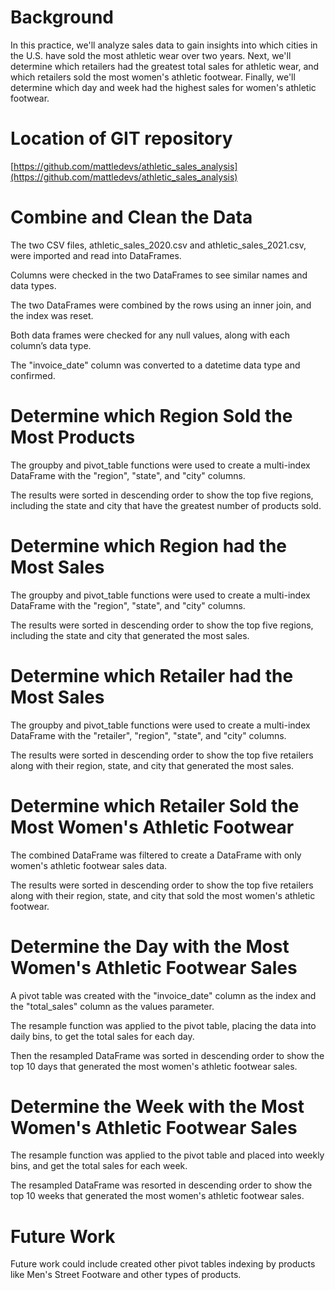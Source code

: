 # Background
In this practice, we'll analyze sales data to gain insights into which cities in the U.S. have sold the most athletic wear over two years. Next, we'll determine which retailers had the greatest total sales for athletic wear, and which retailers sold the most women's athletic footwear. Finally, we'll determine which day and week had the highest sales for women's athletic footwear.

# Location of GIT repository
[https://github.com/mattledevs/athletic_sales_analysis](https://github.com/mattledevs/athletic_sales_analysis)


# Combine and Clean the Data
The two CSV files, athletic_sales_2020.csv and athletic_sales_2021.csv, were imported and read into DataFrames.

Columns were checked in the two DataFrames to see similar names and data types.

The two DataFrames were combined by the rows using an inner join, and the index was reset. 

Both data frames were checked for any null values, along with each column’s data type.

The "invoice_date" column was converted to a datetime data type and confirmed.

# Determine which Region Sold the Most Products
The groupby and pivot_table functions were used to create a multi-index DataFrame with the "region", "state", and "city" columns.

The results were sorted in descending order to show the top five regions, including the state and city that have the greatest number of products sold. 

# Determine which Region had the Most Sales
The groupby and pivot_table functions were used to create a multi-index DataFrame with the "region", "state", and "city" columns.

The results were sorted in descending order to show the top five regions, including the state and city that generated the most sales. 

# Determine which Retailer had the Most Sales
The groupby and pivot_table functions were used to create a multi-index DataFrame with the "retailer", "region", "state", and "city" columns.

The results were sorted in descending order to show the top five retailers along with their region, state, and city that generated the most sales. 

# Determine which Retailer Sold the Most Women's Athletic Footwear
The combined DataFrame was filtered to create a DataFrame with only women's athletic footwear sales data.

The results were sorted in descending order to show the top five retailers along with their region, state, and city that sold the most women's athletic footwear. 

# Determine the Day with the Most Women's Athletic Footwear Sales
A pivot table was created with the "invoice_date" column as the index and the "total_sales" column as the values parameter.

The resample function was applied to the pivot table, placing the data into daily bins, to get the total sales for each day.

Then the resampled DataFrame was sorted in descending order to show the top 10 days that generated the most women's athletic footwear sales. 

# Determine the Week with the Most Women's Athletic Footwear Sales
The resample function was applied to the pivot table and placed into weekly bins, and get the total sales for each week.

The resampled DataFrame was resorted in descending order to show the top 10 weeks that generated the most women's athletic footwear sales. 

# Future Work
Future work could include created other pivot tables indexing by products like Men's Street Footware and other types of products. 